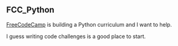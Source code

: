## FCC_Python

[FreeCodeCamp](https://www.freecodecamp.com) is building a Python curriculum and I want to help.  

I guess writing code challenges is a good place to start.
